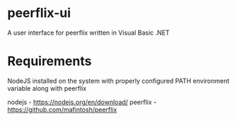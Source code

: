 # peerflix-ui
A user interface for peerflix written in Visual Basic .NET

# Requirements
NodeJS installed on the system with properly configured PATH environment variable along with peerflix

nodejs - https://nodejs.org/en/download/
peerflix - https://github.com/mafintosh/peerflix
